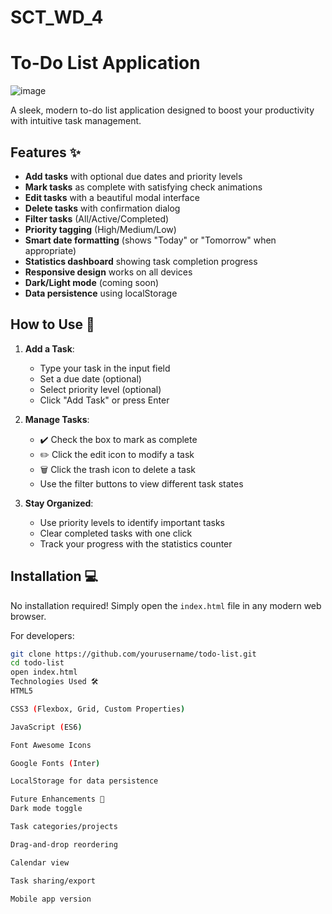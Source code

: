 # SCT_WD_4
# To-Do List Application
![image](https://github.com/user-attachments/assets/a8681c22-6fb4-4a8c-8597-bd6fe926b14d)


A sleek, modern to-do list application designed to boost your productivity with intuitive task management.

## Features ✨

- **Add tasks** with optional due dates and priority levels
- **Mark tasks** as complete with satisfying check animations
- **Edit tasks** with a beautiful modal interface
- **Delete tasks** with confirmation dialog
- **Filter tasks** (All/Active/Completed)
- **Priority tagging** (High/Medium/Low)
- **Smart date formatting** (shows "Today" or "Tomorrow" when appropriate)
- **Statistics dashboard** showing task completion progress
- **Responsive design** works on all devices
- **Dark/Light mode** (coming soon)
- **Data persistence** using localStorage

## How to Use 🚀

1. **Add a Task**:
   - Type your task in the input field
   - Set a due date (optional)
   - Select priority level (optional)
   - Click "Add Task" or press Enter

2. **Manage Tasks**:
   - ✔️ Check the box to mark as complete
   - ✏️ Click the edit icon to modify a task
   - 🗑️ Click the trash icon to delete a task
   - Use the filter buttons to view different task states

3. **Stay Organized**:
   - Use priority levels to identify important tasks
   - Clear completed tasks with one click
   - Track your progress with the statistics counter

## Installation 💻

No installation required! Simply open the `index.html` file in any modern web browser.

For developers:
```bash
git clone https://github.com/yourusername/todo-list.git
cd todo-list
open index.html
Technologies Used 🛠️
HTML5

CSS3 (Flexbox, Grid, Custom Properties)

JavaScript (ES6)

Font Awesome Icons

Google Fonts (Inter)

LocalStorage for data persistence

Future Enhancements 🔮
Dark mode toggle

Task categories/projects

Drag-and-drop reordering

Calendar view

Task sharing/export

Mobile app version
